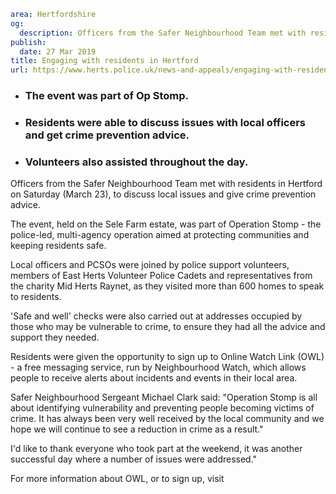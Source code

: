 ```yaml
area: Hertfordshire
og:
  description: Officers from the Safer Neighbourhood Team met with residents in Hertford on Saturday (March 23), to discuss local issues and give crime prevention advice.
publish:
  date: 27 Mar 2019
title: Engaging with residents in Hertford
url: https://www.herts.police.uk/news-and-appeals/engaging-with-residents-in-hertford-2809a
```

* ### The event was part of Op Stomp.

 * ### Residents were able to discuss issues with local officers and get crime prevention advice.

 * ### Volunteers also assisted throughout the day.

Officers from the Safer Neighbourhood Team met with residents in Hertford on Saturday (March 23), to discuss local issues and give crime prevention advice.

The event, held on the Sele Farm estate, was part of Operation Stomp - the police-led, multi-agency operation aimed at protecting communities and keeping residents safe.

Local officers and PCSOs were joined by police support volunteers, members of East Herts Volunteer Police Cadets and representatives from the charity Mid Herts Raynet, as they visited more than 600 homes to speak to residents.

'Safe and well' checks were also carried out at addresses occupied by those who may be vulnerable to crime, to ensure they had all the advice and support they needed.

Residents were given the opportunity to sign up to Online Watch Link (OWL) - a free messaging service, run by Neighbourhood Watch, which allows people to receive alerts about incidents and events in their local area.

Safer Neighbourhood Sergeant Michael Clark said: "Operation Stomp is all about identifying vulnerability and preventing people becoming victims of crime. It has always been very well received by the local community and we hope we will continue to see a reduction in crime as a result."

I'd like to thank everyone who took part at the weekend, it was another successful day where a number of issues were addressed."

For more information about OWL, or to sign up, visit
